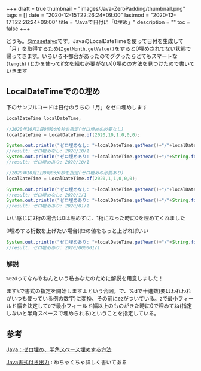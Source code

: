 +++
draft = true
thumbnail = "images/Java-ZeroPadding/thumbnail.png"
tags = []
date = "2020-12-15T22:26:24+09:00"
lastmod = "2020-12-17T22:26:24+09:00"
title = "Javaで日付に「0埋め」"
description = ""
toc = false
+++

どうも。[@masetaiyo](https://twitter.com/masetaiyo)です。JavaのLocalDateTimeを使って日付を生成して「月」を取得するために`getMonth.getValue()`をすると0埋めされてない状態で帰ってきます。いろいろ不都合があったのでググったらとてもスマートな(`length()`とかを使ってif文を組む必要がない)0埋めの方法を見つけたので書いていきます

## LocalDateTimeでの0埋め
下のサンプルコードは日付のうちの「月」をゼロ埋めします
```java
LocalDateTime localDateTime;

//2020年10月1日0時0分0秒を指定(ゼロ埋めの必要なし)
localDateTime = LocalDateTime.of(2020,10,1,0,0,0);

System.out.println("ゼロ埋めなし: "+localDateTime.getYear()+"/"+localDateTime.getMonth().getValue()+"/"+localDateTime.getDayOfMonth());
//result: ゼロ埋めなし: 2020/10/1
System.out.println("ゼロ埋めあり: "+localDateTime.getYear()+"/"+String.format("%02d", localDateTime.getMonth().getValue())+"/"+localDateTime.getDayOfMonth());
//result: ゼロ埋めあり: 2020/10/1

//2020年10月1日0時0分0秒を指定(ゼロ埋めの必要あり)
localDateTime = LocalDateTime.of(2020,1,1,0,0,0);

System.out.println("ゼロ埋めなし: "+localDateTime.getYear()+"/"+localDateTime.getMonth().getValue()+"/"+localDateTime.getDayOfMonth());
//result: ゼロ埋めなし: 2020/1/1
System.out.println("ゼロ埋めあり: "+localDateTime.getYear()+"/"+String.format("%02d", localDateTime.getMonth().getValue())+"/"+localDateTime.getDayOfMonth());
//result: ゼロ埋めあり: 2020/01/1

```
いい感じに2桁の場合は0は埋めずに、1桁になった時に0を埋めてくれました

0埋めする桁数を上げたい場合は`2`の値をもっと上げればいい
```java
System.out.println("ゼロ埋めあり: "+localDateTime.getYear()+"/"+String.format("%06d", localDateTime.getMonth().getValue())+"/"+localDateTime.getDayOfMonth());
//result: ゼロ埋めあり: 2020/000001/1
```

### 解説
`%02d`ってなんやねんという~~私~~あなたのために解説を用意しました！

まず`%`で書式の指定を開始しますよという合図。で、%dで十進数(要はわれわれがいつも使っている例の数字)に変換、その前に`02`がついている。`2`で最小フィールド幅を決定して`0`で最小フィールド幅以上のものがきた時に0で埋めてね(指定しないと半角スペースで埋められる)ということを指定している。

## 参考
[Java：ゼロ埋め、半角スペース埋めする方法](http://write-remember.com/program/java/format/)

[Java書式付き出力](https://www.ne.jp/asahi/hishidama/home/tech/java/formatter.html) : めちゃくちゃ詳しく書いてある